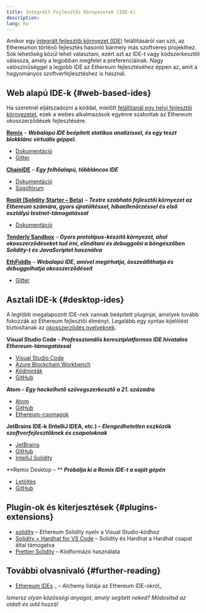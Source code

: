 ```yaml
---
title: Integrált Fejlesztői Környezetek (IDE-k)
description:
lang: hu
---
```


Amikor egy [integrált fejlesztői környezet (IDE)](https://wikipedia.org/wiki/Integrated_development_environment) felállításáról van szó, az Ethereumon történő fejlesztés hasonló bármely más szoftveres projekthez. Sok lehetőség közül lehet választani, ezért azt az IDE-t vagy kódszerkesztőt válassza, amely a legjobban megfelel a preferenciáinak. Nagy valószínűséggel a legjobb IDE az Ethereum fejlesztéséhez éppen az, amit a hagyományos szoftverfejlesztéshez is használ.

## Web alapú IDE-k \{#web-based-ides}

Ha szeretnél eljátszadozni a kóddal, mielőtt [felállítanál egy helyi fejlesztői környezetet](/developers/local-environment/), ezek a webes alkalmazások egyénre szabottak az Ethereum okosszerződések fejlesztésére.

**[Remix](https://remix.ethereum.org/)** – **_Webalapú IDE beépített statikus analízissel, és egy teszt blokklánc virtuális géppel._**

- [Dokumentáció](https://remix-ide.readthedocs.io/en/latest/#)
- [Gitter](https://gitter.im/ethereum/remix)

**[ChainIDE](https://chainide.com/)** – **_Egy felhőalapú, többláncos IDE_**

- [Dokumentáció](https://chainide.gitbook.io/chainide-english-1/)
- [Súgófórum](https://forum.chainide.com/)

**[Replit (Solidity Starter – Beta)](https://replit.com/@replit/Solidity-starter-beta)** – **_Testre szabható fejlesztői környezet az Ethereum számára, gyors újratöltéssel, hibaellenőrzéssel és első osztályú testnet-támogatással_**

- [Dokumentáció](https://docs.replit.com/)

**[Tenderly Sandbox](https://sandbox.tenderly.co/)** – **_Gyors prototípus-készítő környezet, ahol okosszerződéseket tud írni, elindítani és debuggolni a böngészőben Solidity-t és JavaScriptet használva_**

**[EthFiddle](https://ethfiddle.com/)** – **_Webalapú IDE, amivel megírhatja, összeállíthatja és debuggolhatja okosszerződéseit_**

- [Gitter](https://gitter.im/loomnetwork/ethfiddle)

## Asztali IDE-k \{#desktop-ides}

A legtöbb megalapozott IDE-nek vannak beépített pluginjai, amelyek tovább fokozzák az Ethereum fejlesztői élményt. Legalább egy syntax kijelölést biztosítanak az [okosszerződés nyelveknek](/developers/docs/smart-contracts/languages/).

**Visual Studio Code -** **_Professzionális keresztplatformos IDE hivatalos Ethereum-támogatással_**

- [Visual Studio Code](https://code.visualstudio.com/)
- [Azure Blockchain Workbench](https://azuremarketplace.microsoft.com/en-us/marketplace/apps/microsoft-azure-blockchain.azure-blockchain-workbench?tab=Overview)
- [Kódminták](https://github.com/Azure-Samples/blockchain/blob/master/blockchain-workbench/application-and-smart-contract-samples/readme.md)
- [GitHub](https://github.com/microsoft/vscode)

**Atom -** **_Egy hackelhető szövegszerkesztő a 21. századra_**

- [Atom](https://atom.io/)
- [GitHub](https://github.com/atom)
- [Ethereum-csomagok](https://atom.io/packages/search?utf8=%E2%9C%93&q=keyword%3Aethereum&commit=Search)

**JetBrains IDE-k (IntelliJ IDEA, etc.) –** **_Elengedhetetlen eszközök szoftverfejlesztőknek és csapatoknak_**

- [JetBrains](https://www.jetbrains.com/)
- [GitHub](https://github.com/JetBrains)
- [IntelliJ Solidity](https://github.com/intellij-solidity/intellij-solidity/)

**Remix Desktop – ** **_Próbálja ki a Remix IDE-t a saját gépén_**

- [Letöltés](https://github.com/ethereum/remix-desktop/releases)
- [GitHub](https://github.com/ethereum/remix-desktop)

## Plugin-ok és kiterjesztések \{#plugins-extensions}

- [solidity](https://marketplace.visualstudio.com/items?itemName=JuanBlanco.solidity) – Ethereum Solidity nyelv a Visual Studio-kódhoz
- [Solidity + Hardhat for VS Code](https://marketplace.visualstudio.com/items?itemName=NomicFoundation.hardhat-solidity) – Solidity és Hardhat a Hardhat csapat által támogatva
- [Prettier Solidity](https://github.com/prettier-solidity/prettier-plugin-solidity) – Kódformázó használata

## További olvasnivaló \{#further-reading}

- [Ethereum IDEs](https://www.alchemy.com/list-of/web3-ides-on-ethereum) _ – Alchemy listája az Ethereum IDE-okról_

_Ismersz olyan közösségi anyagot, amely segített neked? Módosítsd az oldalt és add hozzá!_
